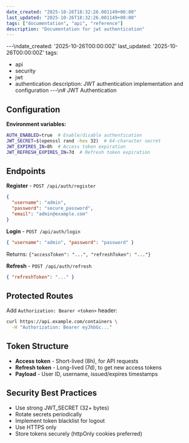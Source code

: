 ```yaml
---
date_created: "2025-10-26T18:32:26.001149+00:00"
last_updated: "2025-10-26T18:32:26.001149+00:00"
tags: ["documentation", "api", "reference"]
description: "Documentation for jwt authentication"
---
```


---\ndate_created: '2025-10-26T00:00:00Z'
last_updated: '2025-10-26T00:00:00Z'
tags:

- api
- security
- jwt
- authentication
  description: JWT authentication implementation and configuration
  ---\n# JWT Authentication

## Configuration

**Environment variables:**

```bash
AUTH_ENABLED=true  # Enable/disable authentication
JWT_SECRET=$(openssl rand -hex 32)  # 64-character secret
JWT_EXPIRES_IN=8h  # Access token expiration
JWT_REFRESH_EXPIRES_IN=7d  # Refresh token expiration
```

## Endpoints

**Register** - `POST /api/auth/register`

```json
{
  "username": "admin",
  "password": "secure_password",
  "email": "admin@example.com"
}
```

**Login** - `POST /api/auth/login`

```json
{ "username": "admin", "password": "password" }
```

Returns: `{"accessToken": "...", "refreshToken": "..."}`

**Refresh** - `POST /api/auth/refresh`

```json
{ "refreshToken": "..." }
```

## Protected Routes

Add `Authorization: Bearer <token>` header:

```bash
curl https://api.example.com/containers \
  -H "Authorization: Bearer eyJhbGc..."
```

## Token Structure

- **Access token** - Short-lived (8h), for API requests
- **Refresh token** - Long-lived (7d), to get new access tokens
- **Payload** - User ID, username, issued/expires timestamps

## Security Best Practices

- Use strong JWT_SECRET (32+ bytes)
- Rotate secrets periodically
- Implement token blacklist for logout
- Use HTTPS only
- Store tokens securely (httpOnly cookies preferred)
